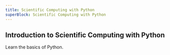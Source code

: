 ```yaml
---
title: Scientific Computing with Python
superBlock: Scientific Computing with Python
---
```

## Introduction to Scientific Computing with Python

Learn the basics of Python.
